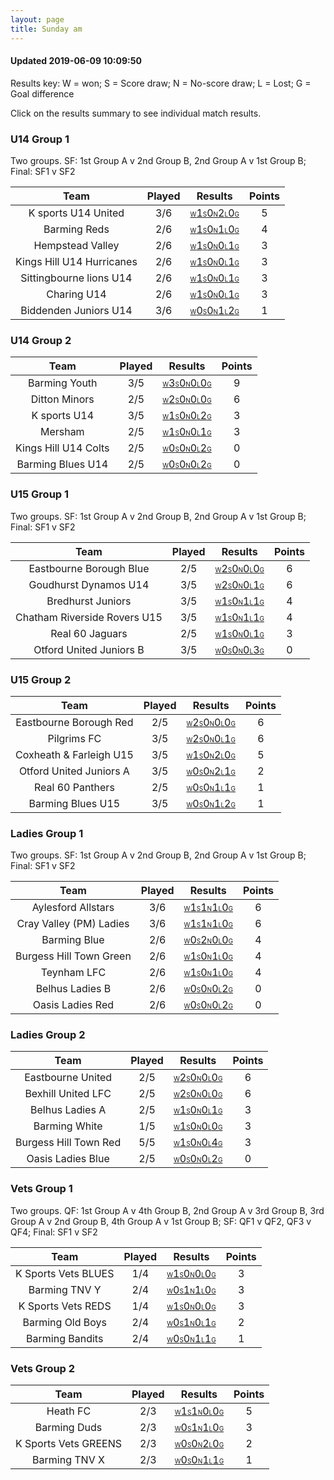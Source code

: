 ```yaml
---
layout: page
title: Sunday am
---
```


#### Updated 2019-06-09 10:09:50 

Results key: W = won; S = Score draw; N = No-score draw; L = Lost; G = Goal difference

Click on the results summary to see individual match results.


### U14 Group 1
 Two groups. SF: 1st Group A v 2nd Group B, 2nd Group A v 1st Group B; Final: SF1 v SF2

|           Team            | Played |                                                                                   Results                                                                                    | Points |
|:-------------------------:|:------:|:----------------------------------------------------------------------------------------------------------------------------------------------------------------------------:|:------:|
|    K sports U14 United    |  3/6   |    <a href="teamres/K-sports-U14-United.html"><font size="1">W</font>1<font size="1">S</font>0<font size="1">N</font>2<font size="1">L</font>0<font size="1">G</font></a>    |   5    |
|       Barming Reds        |  2/6   |       <a href="teamres/Barming-Reds.html"><font size="1">W</font>1<font size="1">S</font>0<font size="1">N</font>1<font size="1">L</font>0<font size="1">G</font></a>        |   4    |
|     Hempstead Valley      |  2/6   |     <a href="teamres/Hempstead-Valley-.html"><font size="1">W</font>1<font size="1">S</font>0<font size="1">N</font>0<font size="1">L</font>1<font size="1">G</font></a>     |   3    |
| Kings Hill U14 Hurricanes |  2/6   | <a href="teamres/Kings-Hill-U14-Hurricanes.html"><font size="1">W</font>1<font size="1">S</font>0<font size="1">N</font>0<font size="1">L</font>1<font size="1">G</font></a> |   3    |
|  Sittingbourne lions U14  |  2/6   |  <a href="teamres/Sittingbourne-lions-U14.html"><font size="1">W</font>1<font size="1">S</font>0<font size="1">N</font>0<font size="1">L</font>1<font size="1">G</font></a>  |   3    |
|        Charing U14        |  2/6   |        <a href="teamres/Charing-U14.html"><font size="1">W</font>1<font size="1">S</font>0<font size="1">N</font>0<font size="1">L</font>1<font size="1">G</font></a>        |   3    |
|   Biddenden Juniors U14   |  3/6   |   <a href="teamres/Biddenden-Juniors-U14.html"><font size="1">W</font>0<font size="1">S</font>0<font size="1">N</font>1<font size="1">L</font>2<font size="1">G</font></a>   |   1    |


### U14 Group 2

|         Team         | Played |                                                                                 Results                                                                                 | Points |
|:--------------------:|:------:|:-----------------------------------------------------------------------------------------------------------------------------------------------------------------------:|:------:|
|    Barming Youth     |  3/5   |    <a href="teamres/Barming-Youth.html"><font size="1">W</font>3<font size="1">S</font>0<font size="1">N</font>0<font size="1">L</font>0<font size="1">G</font></a>     |   9    |
|    Ditton Minors     |  2/5   |    <a href="teamres/Ditton-Minors.html"><font size="1">W</font>2<font size="1">S</font>0<font size="1">N</font>0<font size="1">L</font>0<font size="1">G</font></a>     |   6    |
|     K sports U14     |  3/5   |     <a href="teamres/K-sports-U14.html"><font size="1">W</font>1<font size="1">S</font>0<font size="1">N</font>0<font size="1">L</font>2<font size="1">G</font></a>     |   3    |
|       Mersham        |  2/5   |       <a href="teamres/Mersham.html"><font size="1">W</font>1<font size="1">S</font>0<font size="1">N</font>0<font size="1">L</font>1<font size="1">G</font></a>        |   3    |
| Kings Hill U14 Colts |  2/5   | <a href="teamres/Kings-Hill-U14-Colts.html"><font size="1">W</font>0<font size="1">S</font>0<font size="1">N</font>0<font size="1">L</font>2<font size="1">G</font></a> |   0    |
|  Barming Blues U14   |  2/5   |  <a href="teamres/Barming-Blues-U14.html"><font size="1">W</font>0<font size="1">S</font>0<font size="1">N</font>0<font size="1">L</font>2<font size="1">G</font></a>   |   0    |


### U15 Group 1
 Two groups. SF: 1st Group A v 2nd Group B, 2nd Group A v 1st Group B; Final: SF1 v SF2

|             Team             | Played |                                                                                     Results                                                                                     | Points |
|:----------------------------:|:------:|:-------------------------------------------------------------------------------------------------------------------------------------------------------------------------------:|:------:|
|   Eastbourne Borough Blue    |  2/5   |   <a href="teamres/Eastbourne-Borough-Blue.html"><font size="1">W</font>2<font size="1">S</font>0<font size="1">N</font>0<font size="1">L</font>0<font size="1">G</font></a>    |   6    |
|    Goudhurst Dynamos U14     |  3/5   |    <a href="teamres/Goudhurst-Dynamos-U14.html"><font size="1">W</font>2<font size="1">S</font>0<font size="1">N</font>0<font size="1">L</font>1<font size="1">G</font></a>     |   6    |
|      Bredhurst Juniors       |  3/5   |      <a href="teamres/Bredhurst-Juniors.html"><font size="1">W</font>1<font size="1">S</font>0<font size="1">N</font>1<font size="1">L</font>1<font size="1">G</font></a>       |   4    |
| Chatham Riverside Rovers U15 |  3/5   | <a href="teamres/Chatham-Riverside-Rovers-U15.html"><font size="1">W</font>1<font size="1">S</font>0<font size="1">N</font>1<font size="1">L</font>1<font size="1">G</font></a> |   4    |
|       Real 60 Jaguars        |  2/5   |       <a href="teamres/Real-60-Jaguars-.html"><font size="1">W</font>1<font size="1">S</font>0<font size="1">N</font>0<font size="1">L</font>1<font size="1">G</font></a>       |   3    |
|   Otford United Juniors B    |  3/5   |   <a href="teamres/Otford-United-Juniors-B.html"><font size="1">W</font>0<font size="1">S</font>0<font size="1">N</font>0<font size="1">L</font>3<font size="1">G</font></a>    |   0    |


### U15 Group 2

|          Team           | Played |                                                                                  Results                                                                                   | Points |
|:-----------------------:|:------:|:--------------------------------------------------------------------------------------------------------------------------------------------------------------------------:|:------:|
| Eastbourne Borough Red  |  2/5   | <a href="teamres/Eastbourne-Borough-Red-.html"><font size="1">W</font>2<font size="1">S</font>0<font size="1">N</font>0<font size="1">L</font>0<font size="1">G</font></a> |   6    |
|       Pilgrims FC       |  3/5   |       <a href="teamres/Pilgrims-FC.html"><font size="1">W</font>2<font size="1">S</font>0<font size="1">N</font>0<font size="1">L</font>1<font size="1">G</font></a>       |   6    |
| Coxheath & Farleigh U15 |  3/5   | <a href="teamres/Coxheath-&-Farleigh-U15.html"><font size="1">W</font>1<font size="1">S</font>0<font size="1">N</font>2<font size="1">L</font>0<font size="1">G</font></a> |   5    |
| Otford United Juniors A |  3/5   | <a href="teamres/Otford-United-Juniors-A.html"><font size="1">W</font>0<font size="1">S</font>0<font size="1">N</font>2<font size="1">L</font>1<font size="1">G</font></a> |   2    |
|    Real 60 Panthers     |  2/5   |    <a href="teamres/Real-60-Panthers-.html"><font size="1">W</font>0<font size="1">S</font>0<font size="1">N</font>1<font size="1">L</font>1<font size="1">G</font></a>    |   1    |
|    Barming Blues U15    |  3/5   |    <a href="teamres/Barming-Blues-U15.html"><font size="1">W</font>0<font size="1">S</font>0<font size="1">N</font>1<font size="1">L</font>2<font size="1">G</font></a>    |   1    |


### Ladies Group 1
 Two groups. SF: 1st Group A v 2nd Group B, 2nd Group A v 1st Group B; Final: SF1 v SF2

|          Team           | Played |                                                                                   Results                                                                                   | Points |
|:-----------------------:|:------:|:---------------------------------------------------------------------------------------------------------------------------------------------------------------------------:|:------:|
|   Aylesford Allstars    |  3/6   |   <a href="teamres/Aylesford-Allstars-.html"><font size="1">W</font>1<font size="1">S</font>1<font size="1">N</font>1<font size="1">L</font>0<font size="1">G</font></a>    |   6    |
| Cray Valley (PM) Ladies |  3/6   | <a href="teamres/Cray-Valley-(PM)-Ladies-.html"><font size="1">W</font>1<font size="1">S</font>1<font size="1">N</font>1<font size="1">L</font>0<font size="1">G</font></a> |   6    |
|      Barming Blue       |  2/6   |       <a href="teamres/Barming-Blue.html"><font size="1">W</font>0<font size="1">S</font>2<font size="1">N</font>0<font size="1">L</font>0<font size="1">G</font></a>       |   4    |
| Burgess Hill Town Green |  2/6   | <a href="teamres/Burgess-Hill-Town-Green.html"><font size="1">W</font>1<font size="1">S</font>0<font size="1">N</font>1<font size="1">L</font>0<font size="1">G</font></a>  |   4    |
|       Teynham LFC       |  2/6   |       <a href="teamres/Teynham-LFC.html"><font size="1">W</font>1<font size="1">S</font>0<font size="1">N</font>1<font size="1">L</font>0<font size="1">G</font></a>        |   4    |
|     Belhus Ladies B     |  2/6   |     <a href="teamres/Belhus-Ladies-B.html"><font size="1">W</font>0<font size="1">S</font>0<font size="1">N</font>0<font size="1">L</font>2<font size="1">G</font></a>      |   0    |
|    Oasis Ladies Red     |  2/6   |     <a href="teamres/Oasis-Ladies-Red.html"><font size="1">W</font>0<font size="1">S</font>0<font size="1">N</font>0<font size="1">L</font>2<font size="1">G</font></a>     |   0    |


### Ladies Group 2

|         Team          | Played |                                                                                 Results                                                                                  | Points |
|:---------------------:|:------:|:------------------------------------------------------------------------------------------------------------------------------------------------------------------------:|:------:|
|   Eastbourne United   |  2/5   |   <a href="teamres/Eastbourne-United.html"><font size="1">W</font>2<font size="1">S</font>0<font size="1">N</font>0<font size="1">L</font>0<font size="1">G</font></a>   |   6    |
|  Bexhill United LFC   |  2/5   |  <a href="teamres/Bexhill-United-LFC.html"><font size="1">W</font>2<font size="1">S</font>0<font size="1">N</font>0<font size="1">L</font>0<font size="1">G</font></a>   |   6    |
|    Belhus Ladies A    |  2/5   |    <a href="teamres/Belhus-Ladies-A.html"><font size="1">W</font>1<font size="1">S</font>0<font size="1">N</font>0<font size="1">L</font>1<font size="1">G</font></a>    |   3    |
|     Barming White     |  1/5   |     <a href="teamres/Barming-White.html"><font size="1">W</font>1<font size="1">S</font>0<font size="1">N</font>0<font size="1">L</font>0<font size="1">G</font></a>     |   3    |
| Burgess Hill Town Red |  5/5   | <a href="teamres/Burgess-Hill-Town-Red.html"><font size="1">W</font>1<font size="1">S</font>0<font size="1">N</font>0<font size="1">L</font>4<font size="1">G</font></a> |   3    |
|   Oasis Ladies Blue   |  2/5   |   <a href="teamres/Oasis-Ladies-Blue.html"><font size="1">W</font>0<font size="1">S</font>0<font size="1">N</font>0<font size="1">L</font>2<font size="1">G</font></a>   |   0    |


### Vets Group 1
 Two groups. QF: 1st Group A v 4th Group B, 2nd Group A v 3rd Group B, 3rd Group A v 2nd Group B, 4th Group A v 1st Group B; SF: QF1 v QF2, QF3 v QF4; Final: SF1 v SF2

|        Team         | Played |                                                                                Results                                                                                 | Points |
|:-------------------:|:------:|:----------------------------------------------------------------------------------------------------------------------------------------------------------------------:|:------:|
| K Sports Vets BLUES |  1/4   | <a href="teamres/K-Sports-Vets-BLUES.html"><font size="1">W</font>1<font size="1">S</font>0<font size="1">N</font>0<font size="1">L</font>0<font size="1">G</font></a> |   3    |
|    Barming TNV Y    |  2/4   |    <a href="teamres/Barming-TNV-Y.html"><font size="1">W</font>0<font size="1">S</font>1<font size="1">N</font>1<font size="1">L</font>0<font size="1">G</font></a>    |   3    |
| K Sports Vets REDS  |  1/4   | <a href="teamres/K-Sports-Vets-REDS.html"><font size="1">W</font>1<font size="1">S</font>0<font size="1">N</font>0<font size="1">L</font>0<font size="1">G</font></a>  |   3    |
|  Barming Old Boys   |  2/4   |  <a href="teamres/Barming-Old-Boys.html"><font size="1">W</font>0<font size="1">S</font>1<font size="1">N</font>0<font size="1">L</font>1<font size="1">G</font></a>   |   2    |
|   Barming Bandits   |  2/4   |   <a href="teamres/Barming-Bandits.html"><font size="1">W</font>0<font size="1">S</font>0<font size="1">N</font>1<font size="1">L</font>1<font size="1">G</font></a>   |   1    |


### Vets Group 2

|         Team         | Played |                                                                                 Results                                                                                 | Points |
|:--------------------:|:------:|:-----------------------------------------------------------------------------------------------------------------------------------------------------------------------:|:------:|
|       Heath FC       |  2/3   |       <a href="teamres/Heath-FC.html"><font size="1">W</font>1<font size="1">S</font>1<font size="1">N</font>0<font size="1">L</font>0<font size="1">G</font></a>       |   5    |
|     Barming Duds     |  2/3   |     <a href="teamres/Barming-Duds.html"><font size="1">W</font>0<font size="1">S</font>1<font size="1">N</font>1<font size="1">L</font>0<font size="1">G</font></a>     |   3    |
| K Sports Vets GREENS |  2/3   | <a href="teamres/K-Sports-Vets-GREENS.html"><font size="1">W</font>0<font size="1">S</font>0<font size="1">N</font>2<font size="1">L</font>0<font size="1">G</font></a> |   2    |
|    Barming TNV X     |  2/3   |    <a href="teamres/Barming-TNV-X.html"><font size="1">W</font>0<font size="1">S</font>0<font size="1">N</font>1<font size="1">L</font>1<font size="1">G</font></a>     |   1    |



<br /><br /><br />